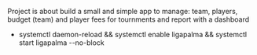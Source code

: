 Project is about build a small and simple app to manage: team, players, budget (team) and player fees for tournments and report with a dashboard

 - systemctl daemon-reload && systemctl enable ligapalma && systemctl start ligapalma --no-block
